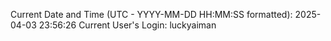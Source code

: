 Current Date and Time (UTC - YYYY-MM-DD HH:MM:SS formatted): 2025-04-03 23:56:26
Current User's Login: luckyaiman
